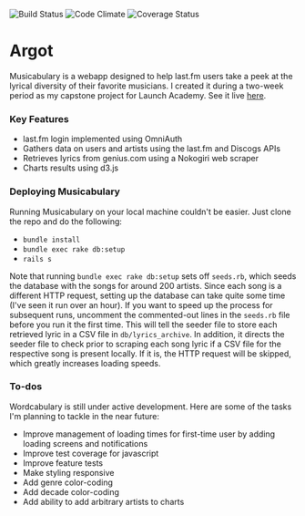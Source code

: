 ![Build Status](https://codeship.com/projects/00f29540-e86f-0133-f3a6-429aaf3cc23f/status?branch=master)
![Code Climate](https://codeclimate.com/github/filipemir/argot.png)
![Coverage Status](https://coveralls.io/repos/filipemir/argot/badge.png)

# Argot
Musicabulary is a webapp designed to help last.fm users take a peek at the lyrical diversity of their favorite musicians. I created it during a two-week period as my capstone project for Launch Academy. See it live [here](http://musicabulary.herokuapp.com/).

### Key Features
* last.fm login implemented using OmniAuth
* Gathers data on users and artists using the last.fm and Discogs APIs
* Retrieves lyrics from genius.com using a Nokogiri web scraper
* Charts results using d3.js

### Deploying Musicabulary
Running Musicabulary on your local machine couldn't be easier. Just clone the repo and do the following:
* `bundle install`
* `bundle exec rake db:setup`
* `rails s`

Note that running `bundle exec rake db:setup` sets off `seeds.rb`, which seeds the database with the songs for around 200 artists. Since each song is a different HTTP request, setting up the database can take quite some time (I've seen it run over an hour). If you want to speed up the process for subsequent runs, uncomment the commented-out lines in the `seeds.rb` file before you run it the first time. This will tell the seeder file to store each retrieved lyric in a CSV file in `db/lyrics_archive`. In addition, it directs the seeder file to check prior to scraping each song lyric if a CSV file for the respective song is present locally. If it is, the HTTP request will be skipped, which greatly increases loading speeds. 

### To-dos
Wordcabulary is still under active development. Here are some of the tasks I'm planning to tackle in the near future:
* Improve management of loading times for first-time user by adding loading screens and notifications
* Improve test coverage for javascript
* Improve feature tests
* Make styling responsive
* Add genre color-coding
* Add decade color-coding
* Add ability to add arbitrary artists to charts